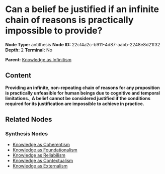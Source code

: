 # Can a belief be justified if an infinite chain of reasons is practically impossible to provide?

**Node Type:** antithesis
**Node ID:** 22cf4a2c-b911-4d87-aabb-2248e8d21f32
**Depth:** 2
**Terminal:** No

**Parent:** [Knowledge as Infinitism](knowledge-as-infinitism-thesis-1ccb10a4-65b9-4ca2-911c-7c3a5e2f3c55.md)

## Content

**Providing an infinite, non-repeating chain of reasons for any proposition is practically unfeasible for human beings due to cognitive and temporal limitations.**, **A belief cannot be considered justified if the conditions required for its justification are impossible to achieve in practice.**

## Related Nodes

### Synthesis Nodes

- [Knowledge as Coherentism](knowledge-as-coherentism-synthesis-d63bd1e5-75cf-404b-b00d-99a1f2772c05.md)
- [Knowledge as Foundationalism](knowledge-as-foundationalism-synthesis-151d9a99-e7a2-4f5a-9abc-2287050d4166.md)
- [Knowledge as Reliabilism](knowledge-as-reliabilism-synthesis-c9f0afda-b10a-48dd-9aa0-5e1557825b85.md)
- [Knowledge as Contextualism](knowledge-as-contextualism-synthesis-04819059-0c41-4e23-a62f-a270ab36f8e1.md)
- [Knowledge as Externalism](knowledge-as-externalism-synthesis-813ea029-9176-43c8-bebb-f20ac3d33f36.md)
